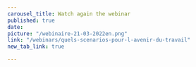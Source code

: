 ```yaml
---
carousel_title: Watch again the webinar
published: true
date: 
picture: "/webinaire-21-03-2022en.png"
link: "/webinars/quels-scenarios-pour-l-avenir-du-travail"
new_tab_link: true

---
```

